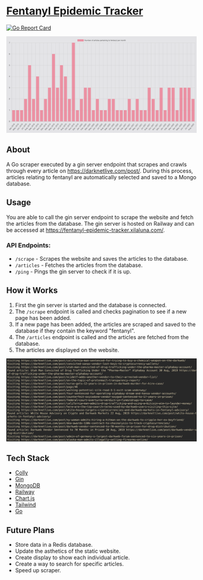 # [Fentanyl Epidemic Tracker](https://fentanyl-epidemic-tracker.up.railway.app/)

[![Go Report Card](https://goreportcard.com/badge/github.com/xilaluna/Fentanyl-Epidemic-Tracker)](https://goreportcard.com/report/github.com/xilaluna/Fentanyl-Epidemic-Tracker)

![graph image](/static/graph.png)

## About

A Go scraper executed by a gin server endpoint that scrapes and crawls through every article on https://darknetlive.com/post/. During this process, articles relating to fentanyl are automatically selected and saved to a Mongo database.

## Usage

You are able to call the gin server endpoint to scrape the website and fetch the articles from the database. The gin server is hosted on Railway and can be accessed at https://fentanyl-epidemic-tracker.xilaluna.com/.

### API Endpoints:

- `/scrape` - Scrapes the website and saves the articles to the database.
- `/articles` - Fetches the articles from the database.
- `/ping` - Pings the gin server to check if it is up.

## How it Works

1. First the gin server is started and the database is connected.
2. The `/scrape` endpoint is called and checks pagination to see if a new page has been added.
3. If a new page has been added, the articles are scraped and saved to the database if they contain the keyword "fentanyl".
4. The `/articles` endpoint is called and the articles are fetched from the database.
5. The articles are displayed on the website.

![scraper image](/static/scraper-terminal.png)

## Tech Stack

- [Colly](http://go-colly.org/)
- [Gin](https://github.com/gin-gonic/gin)
- [MongoDB](https://www.mongodb.com/)
- [Railway](https://railway.app/)
- [Chart.js](https://www.chartjs.org/)
- [Tailwind](https://tailwindcss.com/)
- [Go](https://go.dev/)

## Future Plans

- Store data in a Redis database.
- Update the asthetics of the static website.
- Create display to show each individual article.
- Create a way to search for specific articles.
- Speed up scraper.
